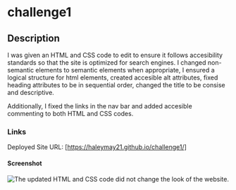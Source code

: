 # challenge1

## Description

I was given an HTML and CSS code to edit to ensure it follows accesibility standards so that the site is optimized for search engines. I changed non-semantic elements to semantic elements when appropriate, I ensured a logical structure for html elements, created accesible alt attributes, fixed heading attributes to be in sequential order, changed the title to be consise and descriptive.

Additionally, I fixed the links in the nav bar and added accesible commenting to both HTML and CSS codes. 

### Links

Deployed Site URL: [https://haleymay21.github.io/challenge1/]

#### Screenshot

![The updated HTML and CSS code did not change the look of the website.](./assets/images/website-with-fixed-code.png)

